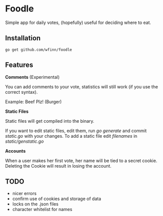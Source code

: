 # Foodle
Simple app for daily votes, (hopefully) useful for deciding where to eat.

## Installation
```
go get github.com/wfinn/foodle
```
## Features
**Comments** (Experimental)

You can add comments to your vote, statistics will still work (if you use the correct syntax).

Example: Beef Plz! (Burger)

**Static Files**

Static files will get compiled into the binary.

If you want to edit static files, edit them, run _go generate_ and commit _static.go_ with your changes.
To add a static file edit _filenames_ in _static/genstatic.go_

**Accounts**

When a user makes her first vote, her name will be tied to a secret cookie.
Deleting the Cookie will result in losing the account.

## TODO
- nicer errors
- confirm use of cookies and storage of data
- locks on the .json files
- character whitelist for names
